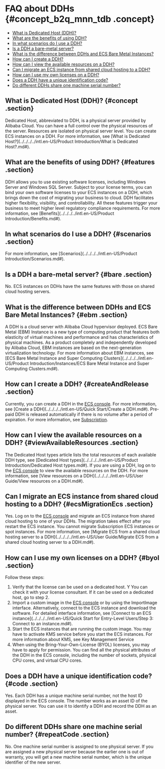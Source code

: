 # FAQ about DDHs {#concept_b2q_mnn_tdb .concept}

-   [What is Dedicated Host \(DDH\)?](#concept)
-   [What are the benefits of using DDH?](#features)
-   [In what scenarios do I use a DDH?](#scenarios)
-   [Is a DDH a bare-metal server?](#bare)
-   [What is the difference between DDHs and ECS Bare Metal Instances?](#ebm)
-   [How can I create a DDH?](#createAndRelease)
-   [How can I view the available resources on a DDH?](#viewAvailableResources)
-   [Can I migrate an ECS instance from shared cloud hosting to a DDH?](#ecsMigrationEcs)
-   [How can I use my own licenses on a DDH?](#byol)
-   [Does a DDH have a unique identification code?](#code)
-   [Do different DDHs share one machine serial number?](#repeatCode)

## What is Dedicated Host \(DDH\)? {#concept .section}

Dedicated Host, abbreviated to DDH, is a physical server provided by Alibaba Cloud. You can have a full control over the physical resources of the server. Resources are isolated on physical server level. You can create ECS instances on a DDH. For more information, see [What is Dedicated Host?](../../../../intl.en-US/Product Introduction/What is Dedicated Host?.md#).

## What are the benefits of using DDH? {#features .section}

DDH allows you to use existing software licenses, including Windows Server and Windows SQL Server. Subject to your license terms, you can bind your own software licenses to your ECS instances on a DDH, which brings down the cost of migrating your business to cloud. DDH facilitates higher flexibility, visibility, and controllability. All these features trigger your business to meet higher level regulatory compliance requirements. For more information, see [Benefits](../../../../intl.en-US/Product Introduction/Benefits.md#).

## In what scenarios do I use a DDH? {#scenarios .section}

For more information, see [Scenarios](../../../../intl.en-US/Product Introduction/Scenarios.md#).

## Is a DDH a bare-metal server? {#bare .section}

No. ECS instances on DDHs have the same features with those on shared cloud hosting servers.

## What is the difference between DDHs and ECS Bare Metal Instances? {#ebm .section}

A DDH is a cloud server with Alibaba Cloud hypervisor deployed. ECS Bare Metal \(EBM\) Instance is a new type of computing product that features both elasticity of virtual machines and performance and has characteristics of physical machines. As a product completely and independently developed by Alibaba Cloud, EBM instances are based on the next-generation virtualization technology. For more information about EBM instances, see [ECS Bare Metal Instance and Super Computing Clusters](../../../../intl.en-US/Product Introduction/Instances/ECS Bare Metal Instance and Super Computing Clusters.md#).

## How can I create a DDH? {#createAndRelease .section}

Currently, you can create a DDH in the [ECS console](https://ecs.console.aliyun.com/#/home). For more information, see [Create a DDH](../../../../intl.en-US/Quick Start/Create a DDH.md#). Pre-paid DDH is released automatically if there is no volume after a period of expiration. For more information, see [Subscription](../../../../intl.en-US/Pricing/Subscription.md#).

## How can I view the available resources on a DDH? {#viewAvailableResources .section}

The Dedicated Host types article lists the total resources of each available DDH type, see [Dedicated Host types](../../../../intl.en-US/Product Introduction/Dedicated Host types.md#). If you are using a DDH, log on to the [ECS console](https://ecs.console.aliyun.com/#/home) to view the available resources on the DDH. For more information, see [View resources on a DDH](../../../../intl.en-US/User Guide/View resources on a DDH.md#).

## Can I migrate an ECS instance from shared cloud hosting to a DDH? {#ecsMigrationEcs .section}

Yes. Log on to the [ECS console](https://ecs.console.aliyun.com/#/home) and migrate an ECS instance from shared cloud hosting to one of your DDHs. The migration takes effect after you restart the ECS instance. You cannot migrate Subscription ECS instances or spot instances. For more information, see [Migrate ECS from a shared cloud hosting server to a DDH](../../../../intl.en-US/User Guide/Migrate ECS from a shared cloud hosting server to a DDH.md#).

## How can I use my own licenses on a DDH? {#byol .section}

Follow these steps:

1.  Verify that the license can be used on a dedicated host. Y You can check it with your license consultant. If it can be used on a dedicated host, go to step 2.
2.  Import a custom image in the [ECS console](https://ecs.console.aliyun.com/#/home) or by using the ImportImage interface. Alternatively, connect to the ECS instance and download the software. For detailed interface information, see [Connect to an ECS instance](../../../../intl.en-US/Quick Start for Entry-Level Users/Step 3: Connect to an instance.md#).
3.  Start the ECS instances that are running the custom image. You may have to activate KMS service before you start the ECS instances. For more information about KMS, see Key Management Service
4.  When using the Bring-Your-Own-License \(BYOL\) licenses, you may have to apply for permission. You can find all the physical attributes of the DDH in the ECS console, including the number of sockets, physical CPU cores, and virtual CPU cores.

## Does a DDH have a unique identification code? {#code .section}

Yes. Each DDH has a unique machine serial number, not the host ID displayed in the ECS console. The number works as an asset ID of the physical server. You can use it to identify a DDH and record the DDH as an asset.

## Do different DDHs share one machine serial number? {#repeatCode .section}

No. One machine serial number is assigned to one physical server. If you are assigned a new physical server because the earlier one is out of warranty, you will get a new machine serial number, which is the unique identifier of the new server.

